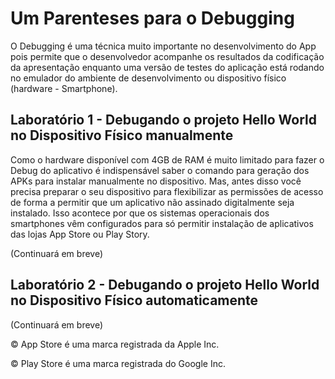 # Um Parenteses para o Debugging

O Debugging é uma técnica muito importante no desenvolvimento do App pois permite que o desenvolvedor acompanhe os resultados da codificação da apresentação enquanto uma versão de testes do aplicação está rodando no emulador do ambiente de desenvolvimento ou dispositivo físico (hardware - Smartphone).

## Laboratório 1 - Debugando o projeto Hello World no Dispositivo Físico manualmente

Como o hardware disponível com 4GB de RAM é muito limitado para fazer o Debug do aplicativo é indispensável saber o comando para geração dos APKs para instalar manualmente no dispositivo. Mas, antes disso você precisa preparar o seu dispositivo para flexibilizar as permissões de acesso de forma a permitir que um aplicativo não assinado digitalmente seja instalado. Isso acontece por que os sistemas operacionais dos smartphones vêm configurados para só permitir instalação de aplicativos das lojas App Store ou Play Story.

(Continuará em breve)

## Laboratório 2 - Debugando o projeto Hello World no Dispositivo Físico automaticamente

(Continuará em breve)


&copy; App Store é uma marca registrada da Apple Inc.

&copy; Play Store é uma marca registrada do Google Inc.
